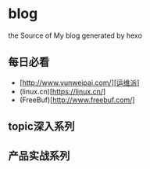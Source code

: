 # blog
the Source of My blog generated by hexo

## 每日必看
- [http://www.yunweipai.com/][运维派]
- (linux.cn)[https://linux.cn/]
- (FreeBuf)[http://www.freebuf.com/]

## topic深入系列

## 产品实战系列
